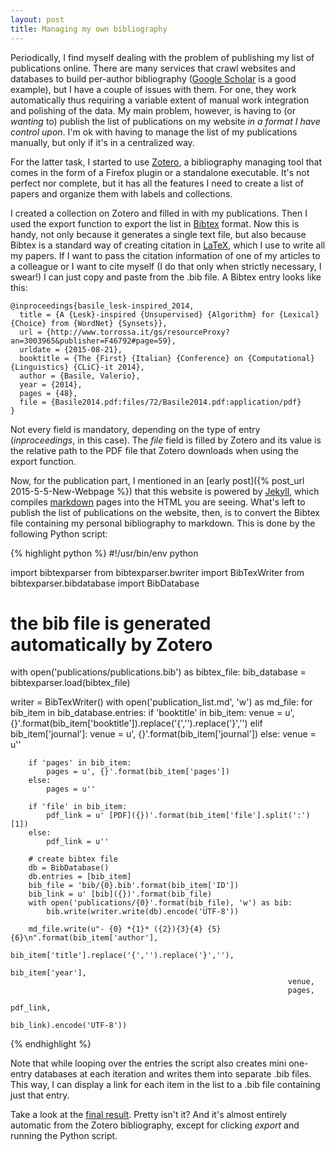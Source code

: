 ```yaml
---
layout: post
title: Managing my own bibliography
---
```


Periodically, I find myself dealing with the problem of publishing my list of publications online. There are many services that crawl websites and databases to build per-author bibliography ([Google Scholar](https://scholar.google.fr/) is a good example), but I have a couple of issues with them. For one, they work automatically thus requiring a variable extent of manual work integration and polishing of the data. My main problem, however, is having to (or *wanting* to) publish the list of publications on my website *in a format I have control upon*. I'm ok with having to manage the list of my publications manually, but only if it's in a centralized way.

For the latter task, I started to use [Zotero](https://www.zotero.org/), a bibliography managing tool that comes in the form of a Firefox plugin or a standalone executable. It's not perfect nor complete, but it has all the features I need to create a list of papers and organize them with labels and collections.

I created a collection on Zotero and filled in with my publications. Then I used the export function to export the list in [Bibtex](www.bibtex.org) format. Now this is handy, not only because it generates a single text file, but also because Bibtex is a standard way of creating citation in [LaTeX](http://www.latex-project.org/), which I use to write all my papers.
If I want to pass the citation information of one of my articles to a colleague or I want to cite myself (I do that only when strictly necessary, I swear!) I can just copy and paste from the .bib file. A Bibtex entry looks like this:

    @inproceedings{basile_lesk-inspired_2014,
      title = {A {Lesk}-inspired {Unsupervised} {Algorithm} for {Lexical} {Choice} from {WordNet} {Synsets}},
      url = {http://www.torrossa.it/gs/resourceProxy?an=3003965&publisher=F46792#page=59},
      urldate = {2015-08-21},
      booktitle = {The {First} {Italian} {Conference} on {Computational} {Linguistics} {CLiC}-it 2014},
      author = {Basile, Valerio},
      year = {2014},
      pages = {48},
      file = {Basile2014.pdf:files/72/Basile2014.pdf:application/pdf}
    }

Not every field is mandatory, depending on the type of entry (*inproceedings*, in this case). The *file* field is filled by Zotero and its value is the relative path to the PDF file that Zotero downloads when using the export function.

Now, for the publication part, I mentioned in an [early post]({% post_url 2015-5-5-New-Webpage %}) that this website is powered by [Jekyll](http://jekyllrb.com/), which compiles [markdown](http://daringfireball.net/projects/markdown/) pages into the HTML you are seeing. What's left to publish the list of publications on the website, then, is to convert the Bibtex file containing my personal bibliography to markdown. This is done by the following Python script:

{% highlight python %}
#!/usr/bin/env python

import bibtexparser
from bibtexparser.bwriter import BibTexWriter
from bibtexparser.bibdatabase import BibDatabase

# the bib file is generated automatically by Zotero
with open('publications/publications.bib') as bibtex_file:
    bib_database = bibtexparser.load(bibtex_file)

writer = BibTexWriter()
with open('publication_list.md', 'w') as md_file:
    for bib_item in bib_database.entries:
        if 'booktitle' in bib_item:
            venue = u', {}'.format(bib_item['booktitle']).replace('{','').replace('}','')
        elif bib_item['journal']:
            venue = u', {}'.format(bib_item['journal'])
        else:
            venue = u''

        if 'pages' in bib_item:
            pages = u', {}'.format(bib_item['pages'])
        else:
            pages = u''

        if 'file' in bib_item:
            pdf_link = u' [PDF]({})'.format(bib_item['file'].split(':')[1])
        else:
            pdf_link = u''

        # create bibtex file
        db = BibDatabase()
        db.entries = [bib_item]
        bib_file = 'bib/{0}.bib'.format(bib_item['ID'])
        bib_link = u' [bib]({})'.format(bib_file)
        with open('publications/{0}'.format(bib_file), 'w') as bib:
            bib.write(writer.write(db).encode('UTF-8'))

        md_file.write(u"- {0} *{1}* ({2}){3}{4} {5} {6}\n".format(bib_item['author'],
                                                                  bib_item['title'].replace('{','').replace('}',''),
                                                                  bib_item['year'],
                                                                  venue,
                                                                  pages,
                                                                  pdf_link,
                                                                  bib_link).encode('UTF-8'))
{% endhighlight %}

Note that while looping over the entries the script also creates mini one-entry databases at each iteration and writes them into separate .bib files. This way, I can display a link for each item in the list to a .bib file containing just that entry.

Take a look at the [final result](/publications). Pretty isn't it? And it's almost entirely automatic from the Zotero bibliography, except for clicking *export* and running the Python script.
